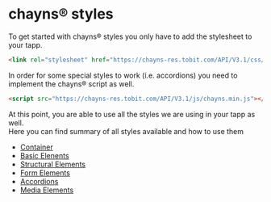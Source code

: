 # chayns® styles

To get started with chayns® styles you only have to add the stylesheet to your tapp.
```HTML
<link rel="stylesheet" href="https://chayns-res.tobit.com/API/V3.1/css/chayns.min.css">
```

In order for some special styles to work (i.e. accordions) you need to implement the chayns® script as well.
```HTML
<script src="https://chayns-res.tobit.com/API/V3.1/js/chayns.min.js"></script>
```

At this point, you are able to use all the styles we are using in your tapp as well.<br>
Here you can find summary of all styles available and how to use them
* [Container](https://github.com/TobitSoftware/chayns-css/wiki/Container)
* [Basic Elenents](https://github.com/TobitSoftware/chayns-css/wiki/Basic-Elements)
* [Structural Elements](https://github.com/TobitSoftware/chayns-css/wiki/Structural-Elements)
* [Form Elements](https://github.com/TobitSoftware/chayns-css/wiki/Form-Elements)
* [Accordions](https://github.com/TobitSoftware/chayns-css/wiki/Accordions)
* [Media Elements](https://github.com/TobitSoftware/chayns-css/wiki/Media-Elements)
